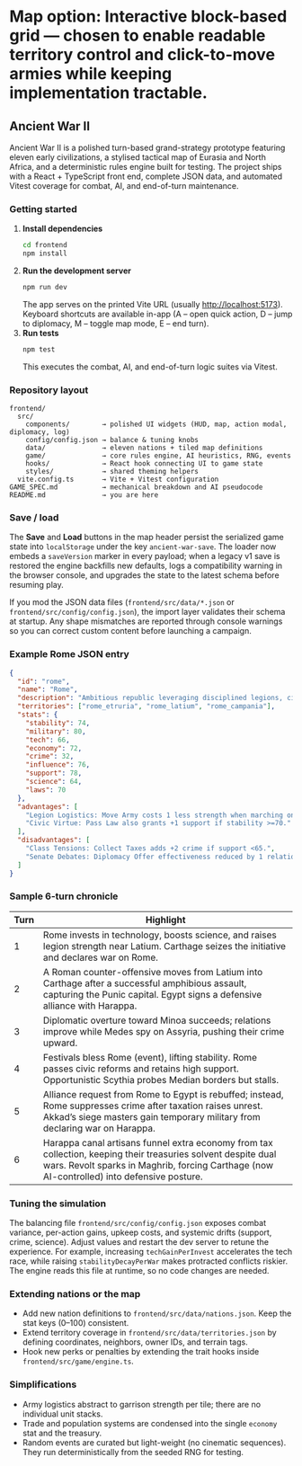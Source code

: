 # Map option: Interactive block-based grid — chosen to enable readable territory control and click-to-move armies while keeping implementation tractable.

## Ancient War II

Ancient War II is a polished turn-based grand-strategy prototype featuring eleven early civilizations, a stylised tactical map of Eurasia and North Africa, and a deterministic rules engine built for testing. The project ships with a React + TypeScript front end, complete JSON data, and automated Vitest coverage for combat, AI, and end-of-turn maintenance.

### Getting started

1. **Install dependencies**
   ```bash
   cd frontend
   npm install
   ```
2. **Run the development server**
   ```bash
   npm run dev
   ```
   The app serves on the printed Vite URL (usually <http://localhost:5173>). Keyboard shortcuts are available in-app (A – open quick action, D – jump to diplomacy, M – toggle map mode, E – end turn).
3. **Run tests**
   ```bash
   npm test
   ```
   This executes the combat, AI, and end-of-turn logic suites via Vitest.

### Repository layout

```
frontend/
  src/
    components/        → polished UI widgets (HUD, map, action modal, diplomacy, log)
    config/config.json → balance & tuning knobs
    data/              → eleven nations + tiled map definitions
    game/              → core rules engine, AI heuristics, RNG, events
    hooks/             → React hook connecting UI to game state
    styles/            → shared theming helpers
  vite.config.ts       → Vite + Vitest configuration
GAME_SPEC.md           → mechanical breakdown and AI pseudocode
README.md              → you are here
```

### Save / load

The **Save** and **Load** buttons in the map header persist the serialized game state into `localStorage` under the key `ancient-war-save`. The loader now embeds a `saveVersion` marker in every payload; when a legacy v1 save is restored the engine backfills new defaults, logs a compatibility warning in the browser console, and upgrades the state to the latest schema before resuming play.

If you mod the JSON data files (`frontend/src/data/*.json` or `frontend/src/config/config.json`), the import layer validates their schema at startup. Any shape mismatches are reported through console warnings so you can correct custom content before launching a campaign.

### Example Rome JSON entry

```json
{
  "id": "rome",
  "name": "Rome",
  "description": "Ambitious republic leveraging disciplined legions, civic roads, and resilient citizenry.",
  "territories": ["rome_etruria", "rome_latium", "rome_campania"],
  "stats": {
    "stability": 74,
    "military": 80,
    "tech": 66,
    "economy": 72,
    "crime": 32,
    "influence": 76,
    "support": 78,
    "science": 64,
    "laws": 70
  },
  "advantages": [
    "Legion Logistics: Move Army costs 1 less strength when marching on roads.",
    "Civic Virtue: Pass Law also grants +1 support if stability >=70."
  ],
  "disadvantages": [
    "Class Tensions: Collect Taxes adds +2 crime if support <65.",
    "Senate Debates: Diplomacy Offer effectiveness reduced by 1 relation."
  ]
}
```

### Sample 6-turn chronicle

| Turn | Highlight |
| ---- | --------- |
| 1    | Rome invests in technology, boosts science, and raises legion strength near Latium. Carthage seizes the initiative and declares war on Rome. |
| 2    | A Roman counter-offensive moves from Latium into Carthage after a successful amphibious assault, capturing the Punic capital. Egypt signs a defensive alliance with Harappa. |
| 3    | Diplomatic overture toward Minoa succeeds; relations improve while Medes spy on Assyria, pushing their crime upward. |
| 4    | Festivals bless Rome (event), lifting stability. Rome passes civic reforms and retains high support. Opportunistic Scythia probes Median borders but stalls. |
| 5    | Alliance request from Rome to Egypt is rebuffed; instead, Rome suppresses crime after taxation raises unrest. Akkad’s siege masters gain temporary military from declaring war on Harappa. |
| 6    | Harappa canal artisans funnel extra economy from tax collection, keeping their treasuries solvent despite dual wars. Revolt sparks in Maghrib, forcing Carthage (now AI-controlled) into defensive posture. |

### Tuning the simulation

The balancing file `frontend/src/config/config.json` exposes combat variance, per-action gains, upkeep costs, and systemic drifts (support, crime, science). Adjust values and restart the dev server to retune the experience. For example, increasing `techGainPerInvest` accelerates the tech race, while raising `stabilityDecayPerWar` makes protracted conflicts riskier. The engine reads this file at runtime, so no code changes are needed.

### Extending nations or the map

* Add new nation definitions to `frontend/src/data/nations.json`. Keep the stat keys (0–100) consistent.
* Extend territory coverage in `frontend/src/data/territories.json` by defining coordinates, neighbors, owner IDs, and terrain tags.
* Hook new perks or penalties by extending the trait hooks inside `frontend/src/game/engine.ts`.

### Simplifications

* Army logistics abstract to garrison strength per tile; there are no individual unit stacks.
* Trade and population systems are condensed into the single `economy` stat and the treasury.
* Random events are curated but light-weight (no cinematic sequences). They run deterministically from the seeded RNG for testing.

